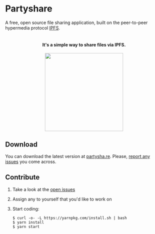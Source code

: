 # Partyshare

A free, open source file sharing application, built on the peer-to-peer hypermedia protocol [IPFS](https://ipfs.io/).

<h4 align="center">
<br>
It's a simple way to share files via IPFS.
</h4>
<p align="center">
  <img width="250" src="https://partysha.re//example.gif">
  <br>
</p>


## Download

You can download the latest version at [partysha.re](https://partysha.re). Please, [report any issues](https://github.com/BusterLabs/Partyshare/issues/new?title=&body=%23%23%23%23%20Steps%20to%20Reproduce%0D%0A-%0D%0A%0D%0A%23%23%23%23%20Expected%20Result%0D%0A-%20%0D%0A%0D%0A%23%23%23%23%20Actual%20Result%0D%0A-&labels%5B%5D=bug)  you come across.

##  Contribute

1. Take a look at the [open issues](https://github.com/BusterLabs/Partyshare/issues?q=is%3Aopen+is%3Aissue+label%3A%22help+wanted%22)
2. Assign any to yourself that you'd like to work on
3. Start coding:

    ```
    $ curl -o- -L https://yarnpkg.com/install.sh | bash
    $ yarn install
    $ yarn start
    ```
